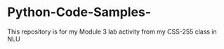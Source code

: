 # Python-Code-Samples-
This repository is for my Module 3 lab activity from my CSS-255 class in NLU
